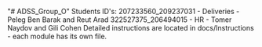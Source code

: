 "# ADSS_Group_O"
Students ID's:
207233560_209237031 - Deliveries - Peleg Ben Barak and Reut Arad
322527375_206494015 - HR - Tomer Naydov and Gili Cohen
Detailed instructions are located in docs/Instructions - each module has its own file.


